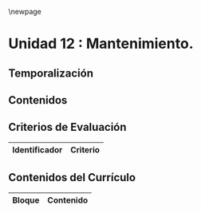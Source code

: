 \newpage

# Unidad 12 : Mantenimiento. 

## Temporalización

## Contenidos 


## Criterios de Evaluación 

| Identificador | Criterio  |
| -: |-----------|

## Contenidos del Currículo

| Bloque | Contenido | 
| -: | --------------|